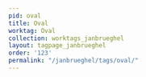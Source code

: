 ```yaml
---
pid: oval
title: Oval
worktag: Oval
collection: worktags_janbrueghel
layout: tagpage_janbrueghel
order: '123'
permalink: "/janbrueghel/tags/oval/"
---
```

